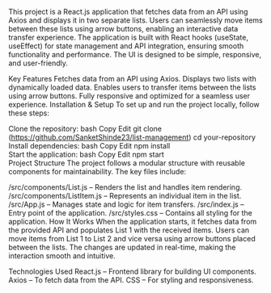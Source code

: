 This project is a React.js application that fetches data from an API using Axios and displays it in two separate lists. Users can seamlessly move items between these lists using arrow buttons, 
enabling an interactive data transfer experience. The application is built with React hooks (useState, useEffect) for state management and API integration, ensuring smooth functionality and performance. 
The UI is designed to be simple, responsive, and user-friendly.

Key Features
Fetches data from an API using Axios.
Displays two lists with dynamically loaded data.
Enables users to transfer items between the lists using arrow buttons.
Fully responsive and optimized for a seamless user experience.
Installation & Setup
To set up and run the project locally, follow these steps:

Clone the repository:
bash
Copy
Edit
git clone (https://github.com/SanketShinde23/list-management)
cd your-repository
Install dependencies:
bash
Copy
Edit
npm install  
Start the application:
bash
Copy
Edit
npm start  
Project Structure
The project follows a modular structure with reusable components for maintainability. The key files include:

/src/components/List.js – Renders the list and handles item rendering.
/src/components/ListItem.js – Represents an individual item in the list.
/src/App.js – Manages state and logic for item transfers.
/src/index.js – Entry point of the application.
/src/styles.css – Contains all styling for the application.
How It Works
When the application starts, it fetches data from the provided API and populates List 1 with the received items. 
Users can move items from List 1 to List 2 and vice versa using arrow buttons placed between the lists. The changes are updated in real-time, making the interaction smooth and intuitive.

Technologies Used
React.js – Frontend library for building UI components.
Axios – To fetch data from the API.
CSS – For styling and responsiveness.
